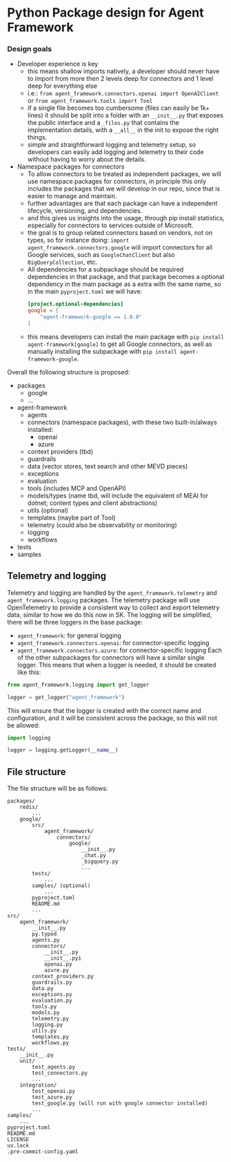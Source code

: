 # Python Package design for Agent Framework


### Design goals
* Developer experience is key
    * this means shallow imports natively, a developer should never have to import from more then 2 levels deep for connectors and 1 level deep for everything else
    * i.e.: `from agent_framework.connectors.openai import OpenAIClient` or `from agent_framework.tools import Tool`
    * if a single file becomes too cumbersome (files can easily be 1k+ lines) it should be split into a folder with an `__init__.py` that exposes the public interface and a `_files.py` that contains the implementation details, with a `__all__` in the init to expose the right things.
    * simple and straightforward logging and telemetry setup, so developers can easily add logging and telemetry to their code without having to worry about the details.
* Namespace packages for connectors
    * To allow connectors to be treated as independent packages, we will use namespace packages for connectors, in principle this only includes the packages that we will develop in our repo, since that is easier to manage and maintain.
    * further advantages are that each package can have a independent lifecycle, versioning, and dependencies.
    * and this gives us insights into the usage, through pip install statistics, especially for connectors to services outside of Microsoft.
    * the goal is to group related connectors based on vendors, not on types, so for instance doing: `import agent_framework.connectors.google` will import connectors for all Google services, such as `GoogleChatClient` but also `BigQueryCollection`, etc.
    * All dependencies for a subpackage should be required dependencies in that package, and that package becomes a optional dependency in the main package as a extra with the same name, so in the main `pyproject.toml` we will have:
        ```toml
        [project.optional-dependencies]
        google = [
            "agent-framework-google == 1.0.0"
        ]
        ```
    * this means developers can install the main package with `pip install agent-framework[google]` to get all Google connectors, as well as manually installing the subpackage with `pip install agent-framework-google`.

Overall the following structure is proposed:
* packages
    * google
    * ...
* agent-framework
    * agents
    * connectors (namespace packages), with these two built-in/always installed:
        * openai
        * azure
    * context providers (tbd)
    * guardrails
    * data (vector stores, text search and other MEVD pieces)
    * exceptions
    * evaluation
    * tools (includes MCP and OpenAPI)
    * models/types (name tbd, will include the equivalent of MEAI for dotnet; content types and client abstractions)
    * utils (optional)
    * templates (maybe part of Tool)
    * telemetry (could also be observability or monitoring)
    * logging
    * workflows
* tests
* samples

## Telemetry and logging
Telemetry and logging are handled by the `agent_framework.telemetry` and `agent_framework.logging` packages.
The telemetry package will use OpenTelemetry to provide a consistent way to collect and export telemetry data, similar to how we do this now in SK.
The logging will be simplified, there will be three loggers in the base package:
* `agent_framework`: for general logging
* `agent_framework.connectors.openai`: for connector-specific logging
* `agent_framework.connectors.azure`: for connector-specific logging
Each of the other subpackages for connectors will have a similar single logger.
This means that when a logger is needed, it should be created like this:
```python
from agent_framework.logging import get_logger

logger = get_logger("agent_framework")
```
This will ensure that the logger is created with the correct name and configuration, and it will be consistent across the package, so this will not be allowed:
```python
import logging

logger = logging.getLogger(__name__)
``` 


## File structure
The file structure will be as follows:
```plaintext
packages/
    redis/
        ...
    google/
        src/
            agent_framework/
                connectors/
                    google/
                        __init__.py
                        _chat.py
                        _bigquery.py
                        ...
        tests/
            ...
        samples/ (optional)
            ...
        pyproject.toml
        README.md
        ...
src/
    agent_framework/
        __init__.py
        py.typed
        agents.py
        connectors/
            __init__.py
            __init__.pyi
            openai.py
            azure.py
        context_providers.py
        guardrails.py
        data.py
        exceptions.py
        evaluation.py
        tools.py
        models.py
        telemetry.py
        logging.py
        utils.py
        templates.py
        workflows.py
tests/
    __init__.py
    unit/
        test_agents.py
        test_connectors.py
        ...
    integration/
        test_openai.py
        test_azure.py
        test_google.py (will run with google connector installed)
        ...
samples/
    ...
pyproject.toml
README.md
LICENSE
uv.lock
.pre-commit-config.yaml